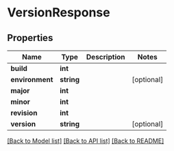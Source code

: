 # VersionResponse

## Properties
Name | Type | Description | Notes
------------ | ------------- | ------------- | -------------
**build** | **int** |  | 
**environment** | **string** |  | [optional] 
**major** | **int** |  | 
**minor** | **int** |  | 
**revision** | **int** |  | 
**version** | **string** |  | [optional] 

[[Back to Model list]](../README.md#documentation-for-models) [[Back to API list]](../README.md#documentation-for-api-endpoints) [[Back to README]](../README.md)


